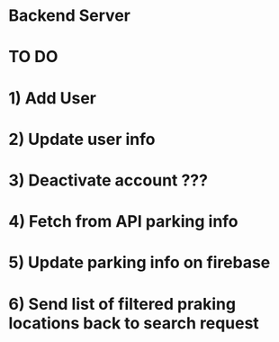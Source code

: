 # Backend Server

# TO DO #

# 1) Add User
# 2) Update user info
# 3) Deactivate account ???
# 4) Fetch from API parking info
# 5) Update parking info on firebase
# 6) Send list of filtered praking locations back to search request
